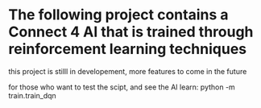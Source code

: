 # The following project contains a Connect 4 AI that is trained through reinforcement learning techniques

 this project is stilll in developement, more features to come in the future

 for those who want to test the scipt, and see the AI learn: python -m train.train_dqn

